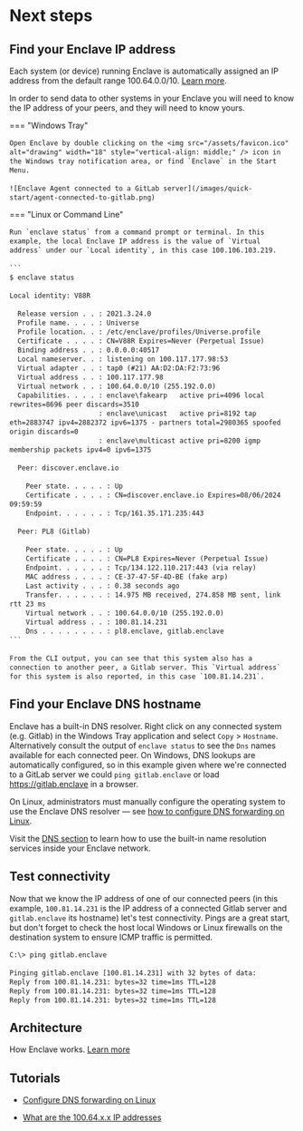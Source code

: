 # Next steps

## Find your Enclave IP address

Each system (or device) running Enclave is automatically assigned an IP address from the default range 100.64.0.0/10. [Learn more](/networking/ip-addresses).

In order to send data to other systems in your Enclave you will need to know the IP address of your peers, and they will need to know yours. 

=== "Windows Tray"

    Open Enclave by double clicking on the <img src="/assets/favicon.ico" alt="drawing" width="18" style="vertical-align: middle;" /> icon in the Windows tray notification area, or find `Enclave` in the Start Menu.

    ![Enclave Agent connected to a GitLab server](/images/quick-start/agent-connected-to-gitlab.png)

=== "Linux or Command Line"

    Run `enclave status` from a command prompt or terminal. In this example, the local Enclave IP address is the value of `Virtual address` under our `Local identity`, in this case 100.106.103.219.

    ```
    $ enclave status

    Local identity: V88R

      Release version . . : 2021.3.24.0
      Profile name. . . . : Universe
      Profile location. . : /etc/enclave/profiles/Universe.profile
      Certificate . . . . : CN=V88R Expires=Never (Perpetual Issue)
      Binding address . . : 0.0.0.0:40517
      Local nameserver. . : listening on 100.117.177.98:53
      Virtual adapter . . : tap0 (#21) AA:D2:DA:F2:73:96
      Virtual address . . : 100.117.177.98
      Virtual network . . : 100.64.0.0/10 (255.192.0.0)
      Capabilities. . . . : enclave\fakearp   active pri=4096 local rewrites=8696 peer discards=3510
                          : enclave\unicast   active pri=8192 tap eth=2883747 ipv4=2882372 ipv6=1375 - partners total=2980365 spoofed origin discards=0
                          : enclave\multicast active pri=8200 igmp membership packets ipv4=0 ipv6=1375

      Peer: discover.enclave.io

        Peer state. . . . . : Up
        Certificate . . . . : CN=discover.enclave.io Expires=08/06/2024 09:59:59
        Endpoint. . . . . . : Tcp/161.35.171.235:443

      Peer: PL8 (Gitlab)

        Peer state. . . . . : Up
        Certificate . . . . : CN=PL8 Expires=Never (Perpetual Issue)
        Endpoint. . . . . . : Tcp/134.122.110.217:443 (via relay)
        MAC address . . . . : CE-37-47-5F-4D-BE (fake arp)
        Last activity . . . : 0.38 seconds ago
        Transfer. . . . . . : 14.975 MB received, 274.858 MB sent, link rtt 23 ms
        Virtual network . . : 100.64.0.0/10 (255.192.0.0)
        Virtual address . . : 100.81.14.231
        Dns . . . . . . . . : pl8.enclave, gitlab.enclave
    ```

    From the CLI output, you can see that this system also has a connection to another peer, a Gitlab server. This `Virtual address` for this system is also reported, in this case `100.81.14.231`.

## Find your Enclave DNS hostname

Enclave has a built-in DNS resolver. Right click on any connected system (e.g. Gitlab) in the Windows Tray application and select `Copy` > `Hostname`. Alternatively consult the output of `enclave status` to see the `Dns` names available for each connected peer. On Windows, DNS lookups are automatically configured, so in this example given where we're connected to a GitLab server we could `ping gitlab.enclave` or load https://gitlab.enclave in a browser.

On Linux, administrators must manually configure the operating system to use the Enclave DNS resolver — see [how to configure DNS forwarding on Linux](/kb/how-to-configure-dns-forwarding-on-linux).

Visit the [DNS section](/networking/dns) to learn how to use the built-in name resolution services inside your Enclave network.

## Test connectivity

Now that we know the IP address of one of our connected peers (in this example, `100.81.14.231` is the IP address of a connected Gitlab server and `gitlab.enclave` its hostname) let's test connectivity. Pings are a great start, but don't forget to check the host local Windows or Linux firewalls on the destination system to ensure ICMP traffic is permitted.

```
C:\> ping gitlab.enclave

Pinging gitlab.enclave [100.81.14.231] with 32 bytes of data:
Reply from 100.81.14.231: bytes=32 time=1ms TTL=128
Reply from 100.81.14.231: bytes=32 time=1ms TTL=128
Reply from 100.81.14.231: bytes=32 time=1ms TTL=128
```

## Architecture

How Enclave works. [Learn more](/handbook/architecture)

## Tutorials

* [Configure DNS forwarding on Linux](/kb/how-to-configure-dns-forwarding-on-linux)

* [What are the 100.64.x.x IP addresses](/kb/what-are-100.64.x.x-ip-addresses)
